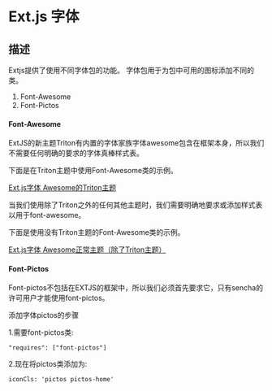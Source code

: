 # Ext.js 字体



## 描述

Extjs提供了使用不同字体包的功能。 字体包用于为包中可用的图标添加不同的类。



1. Font-Awesome
2.  Font-Pictos



#### Font-Awesome

ExtJS的新主题Triton有内置的字体家族字体awesome包含在框架本身，所以我们不需要任何明确的要求的字体真棒样式表。

下面是在Triton主题中使用Font-Awesome类的示例。

[Ext.js字体 Awesome的Triton主题
](https://www.w3cschool.cn/extjs/triton.html)

当我们使用除了Triton之外的任何其他主题时，我们需要明确地要求或添加样式表以用于font-awesome。

下面是使用没有Triton主题的Font-Awesome类的示例。

[Ext.js字体 Awesome正常主题（除了Triton主题）
](https://www.w3cschool.cn/extjs/awesome.html)

#### Font-Pictos

Font-pictos不包括在EXTJS的框架中，所以我们必须首先要求它，只有sencha的许可用户才能使用font-pictos。

添加字体pictos的步骤

1.需要font-pictos类:

```
"requires": ["font-pictos"]
```

2.现在将pictos类添加为:

```
iconCls: 'pictos pictos-home'
```